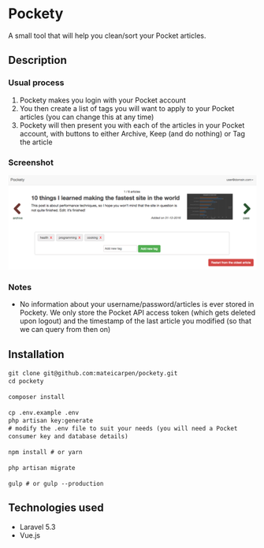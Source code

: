 # Pockety

A small tool that will help you clean/sort your Pocket articles.

## Description

### Usual process

1. Pockety makes you login with your Pocket account
1. You then create a list of tags you will want to apply to your Pocket articles (you can change this at any time)
1. Pockety will then present you with each of the articles in your Pocket account, with buttons to either Archive, 
Keep (and do nothing) or Tag the article

### Screenshot

![screenshot](public/images/screenshot.png)

### Notes

- No information about your username/password/articles is ever stored in Pockety. We only store the Pocket API access
token (which gets deleted upon logout) and the timestamp of the last article you modified (so that we can query from
then on)

## Installation

```
git clone git@github.com:mateicarpen/pockety.git
cd pockety

composer install

cp .env.example .env
php artisan key:generate
# modify the .env file to suit your needs (you will need a Pocket consumer key and database details)

npm install # or yarn

php artisan migrate

gulp # or gulp --production
```

## Technologies used

- Laravel 5.3
- Vue.js

